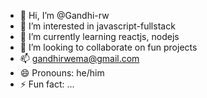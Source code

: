- 👋 Hi, I’m @Gandhi-rw
- 👀 I’m interested in javascript-fullstack
- 🌱 I’m currently learning reactjs, nodejs
- 💞️ I’m looking to collaborate on fun projects
- 📫 gandhirwema@gmail.com
- 😄 Pronouns: he/him
- ⚡ Fun fact: ...

<!---
Gandhi-rw/Gandhi-rw is a ✨ special ✨ repository because its `README.md` (this file) appears on your GitHub profile.
You can click the Preview link to take a look at your changes.
--->
